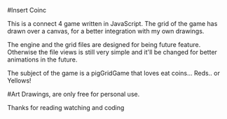 #Insert Coinc

This is a connect 4 game written in JavaScript.
The grid of the game has drawn over a canvas, for a better integration with my own drawings.

The engine and the grid files are designed for being future feature. Otherwise the file views is still very simple and it'll be changed for better animations in the future.

The subject of the game is a pigGridGame that loves eat coins... Reds.. or Yellows!


#Art
Drawings, are only free for personal use. 

Thanks for reading watching and coding